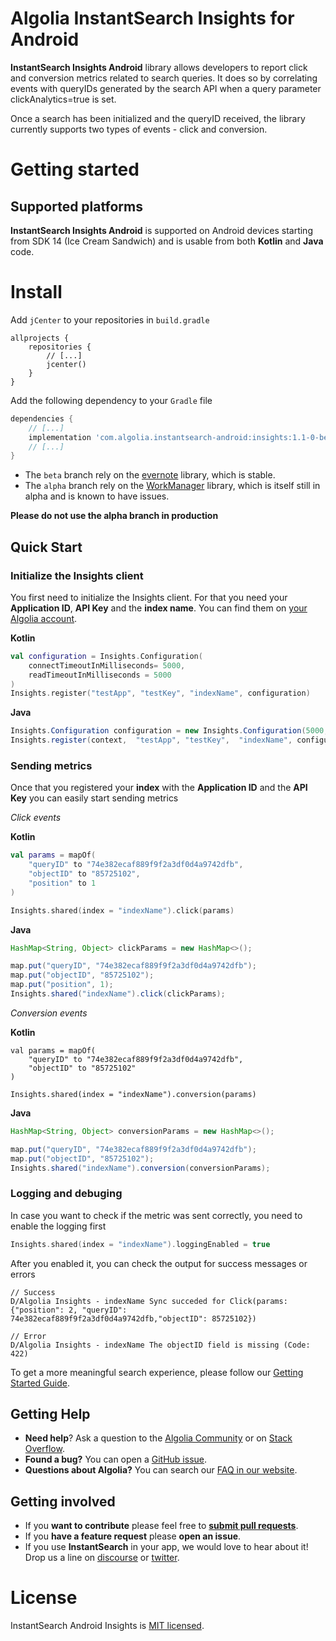 # Algolia InstantSearch Insights for Android

**InstantSearch Insights Android** library allows developers to report click and conversion metrics related to search queries. It does so by correlating events with queryIDs generated by the search API when a query parameter clickAnalytics=true is set.

Once a search has been initialized and the queryID received, the library currently supports two types of events - click and conversion.

# Getting started

## Supported platforms

**InstantSearch Insights Android** is supported on Android devices starting from SDK 14 (Ice Cream Sandwich) and is usable from both **Kotlin** and **Java** code.

# Install

Add `jCenter` to your repositories in `build.gradle`

```
allprojects {
    repositories {
        // [...]
        jcenter()
    }
}
```

Add the following dependency to your `Gradle` file

```gradle
dependencies {
    // [...]
    implementation 'com.algolia.instantsearch-android:insights:1.1-0-beta02'
    // [...]
}
```

- The `beta` branch rely on the [evernote](https://github.com/evernote/android-job) library, which is stable.
- The `alpha` branch rely on the [WorkManager](https://developer.android.com/topic/libraries/architecture/workmanager/) library, which is itself still in alpha and is known to have issues.

**Please do not use the alpha branch in production**

## Quick Start

### Initialize the Insights client

You first need to initialize the Insights client. For that you need your **Application ID**, **API Key** and the **index name**.
You can find them on [your Algolia account](https://www.algolia.com/api-keys).

**Kotlin**
```kotlin
val configuration = Insights.Configuration(
    connectTimeoutInMilliseconds= 5000,
    readTimeoutInMilliseconds = 5000
)
Insights.register("testApp", "testKey", "indexName", configuration)
```

**Java**
```java
Insights.Configuration configuration = new Insights.Configuration(5000, 5000);
Insights.register(context,  "testApp", "testKey",  "indexName", configuration);
```

### Sending metrics

Once that you registered your **index** with the **Application ID** and the **API Key** you can easily start sending metrics

*Click events*

**Kotlin**
```kotlin
val params = mapOf(
    "queryID" to "74e382ecaf889f9f2a3df0d4a9742dfb",
    "objectID" to "85725102",
    "position" to 1
)

Insights.shared(index = "indexName").click(params)
```

**Java**
```java
HashMap<String, Object> clickParams = new HashMap<>();

map.put("queryID", "74e382ecaf889f9f2a3df0d4a9742dfb");
map.put("objectID", "85725102");
map.put("position", 1);
Insights.shared("indexName").click(clickParams);
```

*Conversion events*

**Kotlin**
```
val params = mapOf(
    "queryID" to "74e382ecaf889f9f2a3df0d4a9742dfb",
    "objectID" to "85725102"
)

Insights.shared(index = "indexName").conversion(params)
```

**Java**
```java
HashMap<String, Object> conversionParams = new HashMap<>();

map.put("queryID", "74e382ecaf889f9f2a3df0d4a9742dfb");
map.put("objectID", "85725102");
Insights.shared("indexName").conversion(conversionParams);
```

### Logging and debuging

In case you want to check if the metric was sent correctly, you need to enable the logging first

```kotlin
Insights.shared(index = "indexName").loggingEnabled = true
```

After you enabled it, you can check the output for success messages or errors

```
// Success
D/Algolia Insights - indexName Sync succeded for Click(params: {"position": 2, "queryID": 74e382ecaf889f9f2a3df0d4a9742dfb,"objectID": 85725102})

// Error
D/Algolia Insights - indexName The objectID field is missing (Code: 422)
```

To get a more meaningful search experience, please follow our [Getting Started Guide](https://community.algolia.com/instantsearch-ios/getting-started.html).

## Getting Help

- **Need help**? Ask a question to the [Algolia Community](https://discourse.algolia.com/) or on [Stack Overflow](http://stackoverflow.com/questions/tagged/algolia).
- **Found a bug?** You can open a [GitHub issue](https://github.com/algolia/instantsearch-android-insights/issues/new).
- **Questions about Algolia?** You can search our [FAQ in our website](https://www.algolia.com/doc/faq/).


## Getting involved

* If you **want to contribute** please feel free to **[submit pull requests](https://github.com/algolia/instantsearch-android-insights/pull/new)**.
* If you **have a feature request** please **open an issue**.
* If you use **InstantSearch** in your app, we would love to hear about it! Drop us a line on [discourse](https://discourse.algolia.com/new-topic?title=InstantSearch%20Mobile%20App:&category_id=10&body=I%27m%20using%20InstantSearch%20for...) or [twitter](https://twitter.com/algolia).

# License

InstantSearch Android Insights is [MIT licensed](LICENSE.md).

[react-instantsearch-github]: https://github.com/algolia/react-instantsearch/
[instantsearch-ios-github]: https://github.com/algolia/instantsearch-ios
[instantsearch-js-github]: https://github.com/algolia/instantsearch.js
